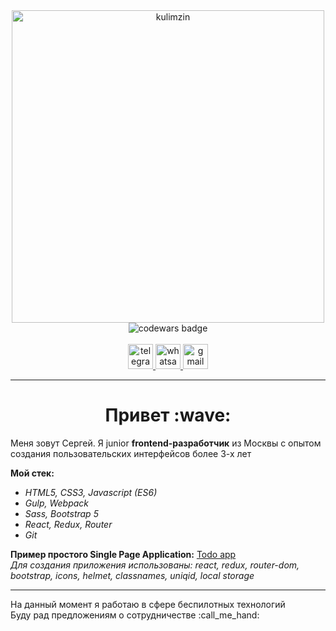 <div align="center">
  <img src="https://i.postimg.cc/LXRf6bxZ/photo-2022-05-10-12-55-58.jpg" width="500" alt="kulimzin" />
</div>
<div align="center">
  <img src="https://www.codewars.com/users/kulimzin.sergei/badges/large?theme=light" alt="codewars badge" />
</div>
<br />
<div align="center">
  <a href="https://t.me/kulimzin" target="_blank">
    <img src="https://i.postimg.cc/Zq05K6NZ/tg.png" width="40" alt="telegram" />
  </a>
  <a href="https://wa.me/79671927242" target="_blank">
    <img src="https://i.postimg.cc/wTgk7Bj3/whatsapp.png" width="40" alt="whatsapp" />
  </a>
  <a href="mailto:kulimzin.sergei@gmail.com" target="_blank">
    <img src="https://i.postimg.cc/J7vLL9rT/gmail.png" width="40" alt="gmail" />
  </a>
</div>
<hr />
<div>
  <h1 align="center">Привет :wave:</h1>
  <p>
    Меня зовут Сергей. Я junior <b>frontend-разработчик</b> из Москвы с опытом создания пользовательских интерфейсов более 3-х лет
  </p>
  <p>
    <b>Мой стек:</b>
  </p>
  <ul>
    <li><i>HTML5, CSS3, Javascript (ES6)</i></li>
    <li><i>Gulp, Webpack</i></li>
    <li><i>Sass, Bootstrap 5</i></li>
    <li><i>React, Redux, Router</i></li>
    <li><i>Git</i></li>
  </ul>
  <p>
    <b>Пример простого Single Page Application:</b> <a href="https://kulimzin-todo-app.netlify.app/" target="_blank">Todo app</a>
    <br />
    <i>Для создания приложения использованы: react, redux, router-dom, bootstrap, icons, helmet, classnames, uniqid, local storage </i>
  </p>
</div>
<hr />
<div>
  <p>
    На данный момент я работаю в сфере беспилотных технологий
    <br />
    Буду рад предложениям о сотрудничестве :call_me_hand:
  </p>
</div>
